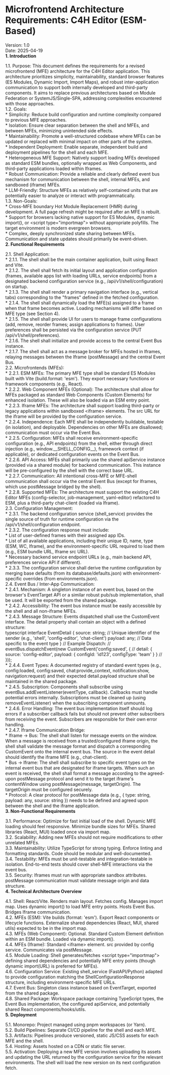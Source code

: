 # **Microfrontend Architecture Requirements: C4H Editor (ESM-Based)**

Version: 1.0  
Date: 2025-04-19  
**1\. Introduction**

1.1. Purpose: This document defines the requirements for a revised microfrontend (MFE) architecture for the C4H Editor application. This architecture prioritizes simplicity, maintainability, standard browser features (ES Modules, Dynamic Import, Import Maps), and robust inter-application communication to support both internally developed and third-party components. It aims to replace previous architectures based on Module Federation or SystemJS/Single-SPA, addressing complexities encountered with those approaches.  
1.2. Goals:  
\* Simplicity: Reduce build configuration and runtime complexity compared to previous MFE approaches.  
\* Isolation: Ensure clear separation between the shell and MFEs, and between MFEs, minimizing unintended side effects.  
\* Maintainability: Promote a well-structured codebase where MFEs can be updated or replaced with minimal impact on other parts of the system.  
\* Independent Deployment: Enable separate, independent build and deployment pipelines for the shell and each MFE.  
\* Heterogeneous MFE Support: Natively support loading MFEs developed as standard ESM bundles, optionally wrapped as Web Components, and third-party applications loaded within Iframes.  
\* Robust Communication: Provide a reliable and clearly defined event bus mechanism for communication between the shell, internal MFEs, and sandboxed (iframe) MFEs.  
\* LLM-Friendly: Structure MFEs as relatively self-contained units that are potentially easier to analyze or interact with programmatically.  
1.3. Non-Goals:  
\* Cross-MFE boundary Hot Module Replacement (HMR) during development. A full page refresh might be required after an MFE is rebuilt.  
\* Support for browsers lacking native support for ES Modules, dynamic import(), or \<script type="importmap"\> without appropriate polyfills. The target environment is modern evergreen browsers.  
\* Complex, deeply synchronized state sharing between MFEs. Communication and state updates should primarily be event-driven.  
**2\. Functional Requirements**

2.1. Shell Application:  
\* 2.1.1. The shell shall be the main container application, built using React and Vite.  
\* 2.1.2. The shell shall fetch its initial layout and application configuration (frames, available apps list with loading URLs, service endpoints) from a designated backend configuration service (e.g., /api/v1/shell/configuration) on startup.  
\* 2.1.3. The shell shall render a primary navigation interface (e.g., vertical tabs) corresponding to the "frames" defined in the fetched configuration.  
\* 2.1.4. The shell shall dynamically load the MFE(s) assigned to a frame when that frame becomes active. Loading mechanisms will differ based on MFE type (see Section 4).  
\* 2.1.5. The shell shall provide UI for users to manage frame configurations (add, remove, reorder frames; assign applications to frames). User preferences shall be persisted via the configuration service (PUT /api/v1/shell/preferences).  
\* 2.1.6. The shell shall initialize and provide access to the central Event Bus instance.  
\* 2.1.7. The shell shall act as a message broker for MFEs hosted in Iframes, relaying messages between the Iframe (postMessage) and the central Event Bus.  
2.2. Microfrontends (MFEs):  
\* 2.2.1. ESM MFEs: The primary MFE type shall be standard ES Modules built with Vite (build.format: 'esm'). They export necessary functions or framework components (e.g., React).  
\* 2.2.2. Web Component MFEs (Optional): The architecture shall allow for MFEs packaged as standard Web Components (Custom Elements) for enhanced isolation. These will also be loaded via an ESM entry point.  
\* 2.2.3. Iframe MFEs: The architecture shall support loading third-party or legacy applications within sandboxed \<iframe\> elements. The src URL for the iframe will be provided by the configuration service.  
\* 2.2.4. Independence: Each MFE shall be independently buildable, testable (in isolation), and deployable. Dependencies on other MFEs are disallowed; communication must occur via the Event Bus.  
\* 2.2.5. Configuration: MFEs shall receive environment-specific configuration (e.g., API endpoints) from the shell, either through direct injection (e.g., window.\_\_SHELL\_CONFIG\_\_), framework context (if applicable), or dedicated configuration events on the Event Bus.  
\* 2.2.6. API Access: MFEs shall primarily use the shared apiService instance (provided via a shared module) for backend communication. This instance will be pre-configured by the shell with the correct base URL.  
\* 2.2.7. Communication: All intentional cross-MFE or MFE-shell communication shall occur via the central Event Bus (except for Iframes, which use postMessage bridged by the shell).  
\* 2.2.8. Supported MFEs: The architecture must support the existing C4H Editor MFEs (config-selector, job-management, yaml-editor) refactored to ESM, plus a third-party chat-client (loaded via Iframe).  
2.3. Configuration Management:  
\* 2.3.1. The backend configuration service (shell\_service) provides the single source of truth for runtime configuration via the /api/v1/shell/configuration endpoint.  
\* 2.3.2. The configuration response must include:  
\* List of user-defined frames with their assigned app IDs.  
\* List of all available applications, including their unique ID, name, type (ESM, WC, Iframe), and the environment-specific URL required to load them (e.g., ESM bundle URL, Iframe src URL).  
\* Necessary backend service endpoint URLs (e.g., main backend API, preferences service API if different).  
\* 2.3.3. The configuration service shall derive the runtime configuration by merging base defaults (from its database/defaults.json) with environment-specific overrides (from environments.json).  
2.4. Event Bus / Inter-App Communication:  
\* 2.4.1. Mechanism: A singleton instance of an event bus, based on the browser's EventTarget API or a similar robust pub/sub implementation, shall be used. It will be exported from the shared package.  
\* 2.4.2. Accessibility: The event bus instance must be easily accessible by the shell and all non-iframe MFEs.  
\* 2.4.3. Message Structure: Events dispatched shall use the CustomEvent interface. The detail property shall contain an object with a defined structure:  
typescript interface EventDetail { source: string; // Unique identifier of the sender (e.g., 'shell', 'config-editor', 'chat-client') payload: any; // Data specific to the event type } // Example Dispatch: // eventBus.dispatchEvent(new CustomEvent('config:saved', { // detail: { source: 'config-editor', payload: { configId: 'id123', configType: 'team' } } // }));  
\* 2.4.4. Event Types: A documented registry of standard event types (e.g., config:loaded, config:saved, chat:provide\_context, notification:show, navigation:request) and their expected detail.payload structure shall be maintained in the shared package.  
\* 2.4.5. Subscription: Components shall subscribe using eventBus.addEventListener(eventType, callback). Callbacks must handle potential errors internally. Subscriptions must be cleaned up (using removeEventListener) when the subscribing component unmounts.  
\* 2.4.6. Error Handling: The event bus implementation itself should log errors if a subscriber callback fails but should not prevent other subscribers from receiving the event. Subscribers are responsible for their own error handling.  
\* 2.4.7. Iframe Communication Bridge:  
\* Iframe \-\> Bus: The shell shall listen for message events on the window. When a message is received from a trusted/configured iframe origin, the shell shall validate the message format and dispatch a corresponding CustomEvent onto the internal event bus. The source in the event detail should identify the iframe MFE (e.g., chat-client).  
\* Bus \-\> Iframe: The shell shall subscribe to specific event types on the internal event bus that are designated for iframe targets. When such an event is received, the shell shall format a message according to the agreed-upon postMessage protocol and send it to the target iframe's contentWindow using postMessage(message, targetOrigin). The targetOrigin must be configured securely.  
\* Protocol: A clear protocol for postMessage data (e.g., { type: string, payload: any, source: string }) needs to be defined and agreed upon between the shell and the iframe application.  
**3\. Non-Functional Requirements**

3.1. Performance: Optimize for fast initial load of the shell. Dynamic MFE loading should feel responsive. Minimize bundle sizes for MFEs. Shared libraries (React, MUI) loaded once via import map.  
3.2. Scalability: Adding new MFEs should not require modifications to other unrelated MFEs.  
3.3. Maintainability: Utilize TypeScript for strong typing. Enforce linting and formatting standards. Code should be modular and well-documented.  
3.4. Testability: MFEs must be unit-testable and integration-testable in isolation. End-to-end tests should cover shell-MFE interactions via the event bus.  
3.5. Security: Iframes must run with appropriate sandbox attributes. postMessage communication must validate message origin and data structure.  
**4\. Technical Architecture Overview**

4.1. Shell: React/Vite. Renders main layout. Fetches config. Manages import map. Uses dynamic import() to load MFE entry points. Hosts Event Bus. Bridges Iframe communication.  
4.2. MFEs (ESM): Vite builds (format: 'esm'). Export React components or lifecycle functions. Externalize shared dependencies (React, MUI, shared utils) expected to be in the import map.  
4.3. MFEs (Web Component): Optional. Standard Custom Element definition within an ESM bundle. Loaded via dynamic import().  
4.4. MFEs (Iframe): Standard \<iframe\> element. src provided by config service. Communicates via postMessage.  
4.5. Module Loading: Shell generates/fetches \<script type="importmap"\> defining shared dependencies and potentially MFE entry points (though dynamic import(URL) is preferred for MFEs).  
4.6. Configuration Service: Existing shell\_service (FastAPI/Python) adapted to provide configuration matching the ShellConfigurationResponse structure, including environment-specific MFE URLs.  
4.7. Event Bus: Singleton class instance based on EventTarget, exported from the shared package.  
4.8. Shared Package: Workspace package containing TypeScript types, the Event Bus implementation, the configured apiService, and potentially shared React components/hooks/utils.  
**5\. Deployment**

5.1. Monorepo: Project managed using pnpm workspaces (or Yarn).  
5.2. Build Pipelines: Separate CI/CD pipeline for the shell and each MFE.  
5.3. Artifacts: Pipelines produce versioned, static JS/CSS assets for each MFE and the shell.  
5.4. Hosting: Assets hosted on a CDN or static file server.  
5.5. Activation: Deploying a new MFE version involves uploading its assets and updating the URL returned by the configuration service for the relevant environments. The shell will load the new version on its next configuration fetch.